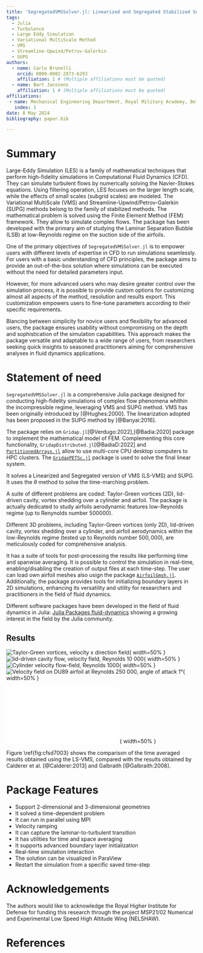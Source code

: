 ```yaml
---
title: 'SegregatedVMSSolver.jl: Linearized and Segregated Stabilized Solver for Large Eddy Simulation in Julia'
tags:
  - Julia
  - Turbulence
  - Large Eddy Simulation
  - Variational MultiScale Method
  - VMS
  - Streamline-Upwind/Petrov-Galerkin
  - SUPG
authors:
  - name: Carlo Brunelli
    orcid: 0000-0002-2873-6293
    affiliation: 1 # (Multiple affiliations must be quoted)
  - name: Bart Janssens
    affiliation: 1 # (Multiple affiliations must be quoted)
affiliations:
 - name: Mechanical Engineering Department, Royal Military Academy, Belgium
   index: 1
date: 8 May 2024
bibliography: paper.bib

---
```


# Summary
Large-Eddy Simulation (LES) is a family of mathematical techniques that perform high-fidelity simulations in Computational Fluid Dynamics (CFD). They can simulate turbulent flows by numerically solving the Navier-Stokes equations. Using filtering operation, LES focuses on the larger length scale, while the effects of small scales (subgrid scales) are modeled. The Variational MultiScale (VMS) and Streamline-Upwind/Petrov-Galerkin (SUPG) methods belong to the family of stabilized methods. The mathematical problem is solved using the Finite Element Method (FEM) framework. They allow to simulate complex flows. The package has been developed with the primary aim of studying the Laminar Separation Bubble (LSB) at low-Reynolds regime on the suction side of the airfoils. 

One of the primary objectives of `SegregatedVMSSolver.jl` is to empower users with different levels of expertise in CFD to run simulations seamlessly. For users with a basic understanding of CFD principles, the package aims to provide an out-of-the-box solution where simulations can be executed without the need for detailed parameters input. 

However, for more advanced users who may desire greater control over the simulation process, it is possible to provide custom options for customizing almost all aspects of the method, resolution and results export. This customization empowers users to fine-tune parameters according to their specific requirements.

Blancing between simplicity for novice users and flexibility for advanced users, the package ensures usability without compromising on the depth and sophistication of the simulation capabilities. This approach makes the package versatile and adaptable to a wide range of users, from researchers seeking quick insights to seasoned practitioners aiming for comprehensive analyses in fluid dynamics applications.


# Statement of need
`SegregatedVMSSolver.jl` is a comprehensive Julia package designed for conducting high-fidelity simulations of complex flow phenomena whithin the incompressible regime, leveraging VMS and SUPG method. VMS has been originally introduced by [@Hughes:2000]. The linearization adopted has been proposed in the SUPG method by [@Banyai:2016].

The package relies on `Gridap.jl`[@Verdugo:2022],[@Badia:2020] package to implement the mathematical model of FEM. Complementing this core functionality, `GridapDistributed.jl`[@BadiaD:2022] and [`PartitionedArrays.jl`](https://github.com/fverdugo/PartitionedArrays.jl) allow to use multi-core CPU desktop computers to HPC clusters. The [`GridapPETSc.jl`](https://github.com/gridap/GridapPETSc.jl) package is used to solve the final linear system. 

It solves a Linearized and Segregated version of VMS (LS-VMS) and SUPG. It uses the $\theta$ method to solve the time-marching problem. 

A suite of different problems are coded: Taylor-Green vortices (2D), lid-driven cavity, vortex shedding over a cylinder and airfoil. The package is actually dedicated to study airfoils aerodynamic features low-Reynolds regime (up to Renynolds number $500 000$).

Different 3D problems, including Taylor-Green vortices (only 2D), lid-driven cavity, vortex shedding over a cylinder, and airfoil aerodynamics within the low-Reynolds regime (tested up to Reynolds number $500,000$), are meticulously coded for comprehensive analysis.


It has a suite of tools for post-processing the results like performing time and spanwise averaging. It is possible to control the simulation in real-time, enabling/disabling the creation of output files at each time-step. The user can load own airfoil meshes also usign the package [`AirfoilGmsh.jl`](https://github.com/carlodev/AirfoilGmsh.jl). Additionally, the package provides tools for initializing boundary layers in 2D simulations, enhancing its versatility and utility for researchers and practitioners in the field of fluid dynamics.

Different software packages have been developed in the field of fluid dynamics in Julia: [Julia Packages fluid-dynamics](https://juliapackages.com/c/fluid-dynamics) showing a growing interest in the field by the Julia community.



## Results

![Taylor-Green vortices, velocity x direction field](images/TGx.png){ width=50%  }
![lid-driven cavity flow, velocity field, Reynolds 10 000](images/Ldx.png){ width=50%  }
![Cylinder velocity flow-field, Reynolds 1000](images/Cyx.png){ width=50%  }
![Velocity field on DU89 airfoil at Reynolds 250 000, angle of attack 1°](images/DU89U.png){ width=50%  }



![Friction coefficient on the suction side of the sd7003 airfoil, Reynolds 60 000, angle of attack 4°,\label{fig:cfsd7003}](images/VMS7003s.pdf){ width=50%  }

Figure \ref{fig:cfsd7003} shows the comparison of the time averaged results obtained using the LS-VMS, compared with the results obtained by Calderer et al. [@Calderer:2013] and Galbraith [@Galbraith:2008].

# Package Features
- Support 2-dimensional and 3-dimensional geometries
- It solved a time-dependent problem
- It can run in parallel using MPI
- Velocity ramping
- It can capture the laminar-to-turbulent transition
- It has utilities for time and space averaging
- It supports advanced boundary layer initialization
- Real-time simulation interaction
- The solution can be visualized in ParaView
- Restart the simulation from a specific saved time-step

# Acknowledgements
The authors would like to acknowledge the Royal Higher Institute for Defense for funding this research through the project MSP21/02 Numerical and Experimental Low Speed High Altitude Wing (NELSHAW).

# References
